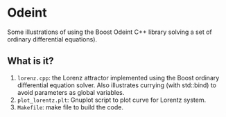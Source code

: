 # Odeint
Some illustrations of using the Boost Odeint C++ library solving a set
of ordinary differential equations).

## What is it?
1. `lorenz.cpp`: the Lorenz attractor implemented using the Boost
    ordinary differential equation solver.  Also illustrates
    currying (with std::bind) to avoid parameters as global
    variables.
1. `plot_lorentz.plt`: Gnuplot script to plot curve for Lorentz system.
1. `Makefile`: make file to build the code.
